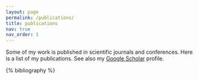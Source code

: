 ```yaml
---
layout: page
permalink: /publications/
title: publications
nav: true
nav_order: 1
---
```


Some of my work is published in scientific journals and conferences. Here is a list of my publications.
See also my [Google Scholar](https://scholar.google.com/citations?user=ttyp21cAAAAJ&hl=en) profile.

<!-- _pages/publications.md -->
<div class="publications">

{% bibliography %}

</div>
